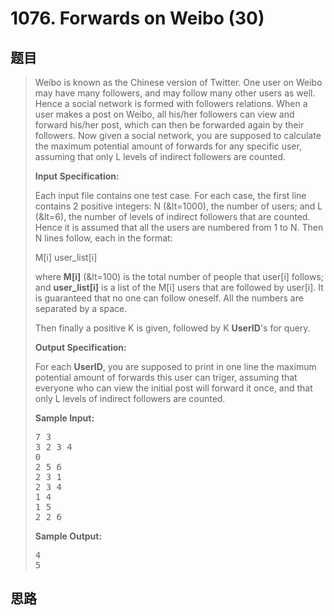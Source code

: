 <h1>1076. Forwards on Weibo (30)</h1>

## 题目

> <div id="problemContent">
> <p>Weibo is known as the Chinese version of Twitter.  One user on Weibo may have many followers, and may follow many other users as well.  Hence a social network is formed with followers relations.  When a user makes a post on Weibo, all his/her followers can view and forward his/her post, which can then be forwarded again by their followers.  Now given a social network, you are supposed to calculate the maximum potential amount of forwards for any specific user, assuming that only L levels of indirect followers are counted.</p>
> <p><b>
> Input Specification:
> </b></p>
> <p>Each input file contains one test case.  For each case, the first line contains 2 positive integers: N (&amp;lt=1000), the number of users; and L (&amp;lt=6), the number of levels of indirect followers that are counted.  Hence it is assumed that all the users are numbered from 1 to N.  Then N lines follow, each in the format:</p>
> <p>
> M[i] user_list[i]</p>
> <p>
> where <b>M[i]</b> (&amp;lt=100) is the total number of people that user[i] follows; and <b>user_list[i]</b> is a list of the M[i] users that are followed by user[i].  It is guaranteed that no one can follow oneself.  All the numbers are separated by a space.</p>
> <p>
> Then finally a positive K is given, followed by K <b>UserID</b>'s for query.
> </p>
> <p><b>
> Output Specification:
> </b></p>
> <p>For each <b>UserID</b>, you are supposed to print in one line the maximum potential amount of forwards this user can triger, assuming that everyone who can view the initial post will forward it once, and that only L levels of indirect followers are counted.
> </p>
> <b>Sample Input:</b><pre>
> 7 3
> 3 2 3 4
> 0
> 2 5 6
> 2 3 1
> 2 3 4
> 1 4
> 1 5
> 2 2 6
> </pre>
> <b>Sample Output:</b><pre>
> 4
> 5
> </pre>
> </div>

## 思路

